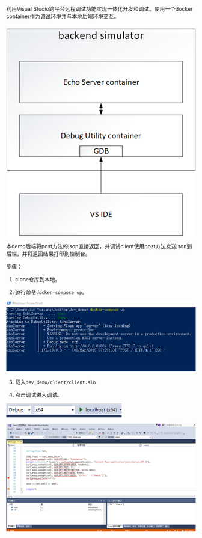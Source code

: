 利用Visual Studio跨平台远程调试功能实现一体化开发和调试。使用一个docker container作为调试环境并与本地后端环境交互。

![框架结构](https://github.com/w12379564/dev_demo/blob/master/images/arc.png)

本demo后端将post方法的json直接返回，并调试client使用post方法发送json到后端，并将返回结果打印到控制台。

步骤：

1. clone仓库到本地。

2. 运行命令`docker-compose up`。

![compose](https://github.com/w12379564/dev_demo/blob/master/images/compose.PNG)

3. 载入`dev_demo/client/client.sln`

4. 点击调试进入调试。

![click](https://github.com/w12379564/dev_demo/blob/master/images/click.PNG)

![debug](https://github.com/w12379564/dev_demo/blob/master/images/debug.PNG)
